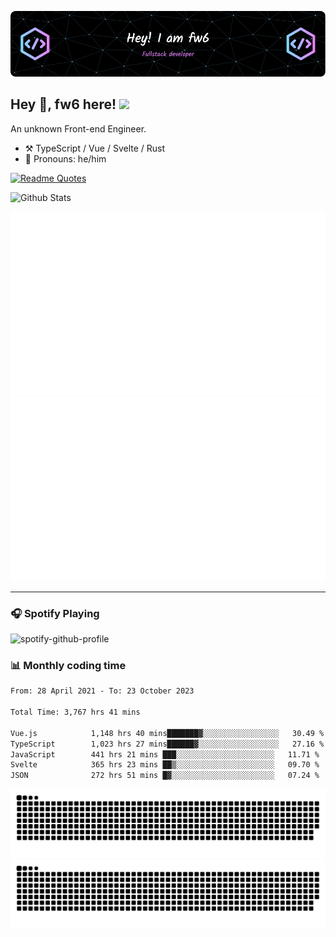 ![Header](github-header-image.png)

## Hey 👋, fw6 here! <img src="https://github.githubassets.com/images/mona-whisper.gif" height="24" />


An unknown Front-end Engineer.

-   :hammer_and_pick: TypeScript / Vue / Svelte / Rust
-   :man: Pronouns: he/him


[![Readme Quotes](https://quotes-github-readme.vercel.app/api?type=horizontal&theme=algolia)](https://github.com/piyushsuthar/github-readme-quotes)



![Github Stats](https://github-readme-stats.vercel.app/api?username=fw6&bg_color=30,e96443,904e95&title_color=fff&text_color=fff)

![](https://raw.githubusercontent.com/fw6/github-stats-transparent/output/generated/overview.svg)
![](https://raw.githubusercontent.com/fw6/github-stats-transparent/output/generated/languages.svg)


---

### 🎧 Spotify Playing

<!-- ![spotify-github-profile](/img/default.svg) -->

![spotify-github-profile](https://spotify-github-profile.vercel.app/api/view.svg?uid=r6wn4hdvypv0lkzyrj0e0pjct&cover_image=true&theme=default&show_offline=true&background_color=9a10ad&interchange=true&bar_color_cover=true)



### :bar_chart: Monthly coding time 

<!--START_SECTION:waka-->

```txt
From: 28 April 2021 - To: 23 October 2023

Total Time: 3,767 hrs 41 mins

Vue.js            1,148 hrs 40 mins███████▓░░░░░░░░░░░░░░░░░   30.49 %
TypeScript        1,023 hrs 27 mins██████▓░░░░░░░░░░░░░░░░░░   27.16 %
JavaScript        441 hrs 21 mins ███░░░░░░░░░░░░░░░░░░░░░░   11.71 %
Svelte            365 hrs 23 mins ██▒░░░░░░░░░░░░░░░░░░░░░░   09.70 %
JSON              272 hrs 51 mins █▓░░░░░░░░░░░░░░░░░░░░░░░   07.24 %
```

<!--END_SECTION:waka-->




![github contribution grid snake animation](https://raw.githubusercontent.com/platane/platane/output/github-contribution-grid-snake-dark.svg#gh-dark-mode-only)![github contribution grid snake animation](https://raw.githubusercontent.com/platane/platane/output/github-contribution-grid-snake.svg#gh-light-mode-only)
